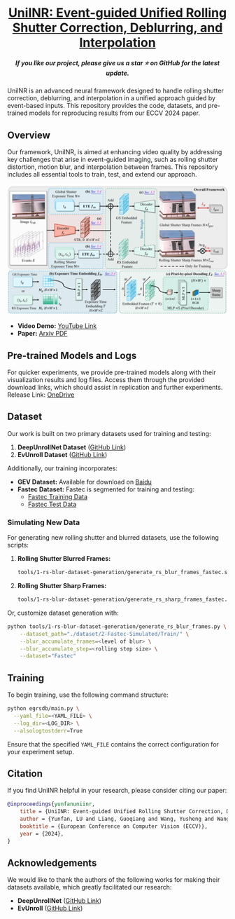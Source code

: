 <h1 align="center"> <a href="https://arxiv.org/abs/2305.15078">UniINR: Event-guided Unified Rolling Shutter Correction, Deblurring, and Interpolation</a></h1>
<h5 align="center"> If you like our project, please give us a star ⭐ on GitHub for the latest update.</h5>
    
UniINR is an advanced neural framework designed to handle rolling shutter correction, deblurring, and interpolation in a unified approach guided by event-based inputs. This repository provides the code, datasets, and pre-trained models for reproducing results from our ECCV 2024 paper.

## Overview

Our framework, UniINR, is aimed at enhancing video quality by addressing key challenges that arise in event-guided imaging, such as rolling shutter distortion, motion blur, and interpolation between frames. This repository includes all essential tools to train, test, and extend our approach.

![UniINR Framework](framework.png)

- **Video Demo:** [YouTube Link](https://www.youtube.com/watch?v=Zfx9jBkSZmg)
- **Paper:** [Arxiv PDF](https://arxiv.org/pdf/2305.15078)

## Pre-trained Models and Logs

For quicker experiments, we provide pre-trained models along with their visualization results and log files. Access them through the provided download links, which should assist in replication and further experiments. Release Link: [OneDrive](https://hkustgz-my.sharepoint.com/:f:/g/personal/ylu066_connect_hkust-gz_edu_cn/EjTW8WAmm1lMuUfboSyD-NMBxhc0zPyzxZK453JK7JmuoA?e=rsh6Cs)

## Dataset

Our work is built on two primary datasets used for training and testing:
1. **DeepUnrollNet Dataset** ([GitHub Link](https://github.com/ethliup/DeepUnrollNet))
2. **EvUnroll Dataset** ([GitHub Link](https://github.com/zxyemo/EvUnroll))

Additionally, our training incorporates:
- **GEV Dataset:** Available for download on [Baidu](https://pan.baidu.com/s/1_tZxJBeLaznrI0UomsPh9A?pwd=evun#list/path=%2F)
- **Fastec Dataset:** Fastec is segmented for training and testing:
    - [Fastec Training Data](https://drive.google.com/open?id=1gJoI7PSv7KEm2qb9-bt6hiyZ3PPlwEpd)
    - [Fastec Test Data](https://drive.google.com/open?id=1Yfu6sOgIa6vJ6VwAedycjLu-_7rx7vZ2)

### Simulating New Data
For generating new rolling shutter and blurred datasets, use the following scripts:

1. **Rolling Shutter Blurred Frames:**
   ```bash
   tools/1-rs-blur-dataset-generation/generate_rs_blur_frames_fastec.sh
   ```
2. **Rolling Shutter Sharp Frames:**
   ```bash
   tools/1-rs-blur-dataset-generation/generate_rs_sharp_frames_fastec.sh
   ```

Or, customize dataset generation with:
```bash
python tools/1-rs-blur-dataset-generation/generate_rs_blur_frames.py \
    --dataset_path="./dataset/2-Fastec-Simulated/Train/" \
    --blur_accumulate_frames=<level of blur> \
    --blur_accumulate_step=<rolling step size> \
    --dataset="Fastec"
```

## Training

To begin training, use the following command structure:
```bash
python egrsdb/main.py \
  --yaml_file=<YAML_FILE> \
  --log_dir=<LOG_DIR> \
  --alsologtostderr=True
```
Ensure that the specified `YAML_FILE` contains the correct configuration for your experiment setup.



## Citation

If you find UniINR helpful in your research, please consider citing our paper:
```bibtex
@inproceedings{yunfanuniinr,
    title = {UniINR: Event-guided Unified Rolling Shutter Correction, Deblurring, and Interpolation},
    author = {Yunfan, LU and Liang, Guoqiang and Wang, Yusheng and Wang, Lin and Xiong, Hui},
    booktitle = {European Conference on Computer Vision (ECCV)},
    year = {2024},
}
```

## Acknowledgements

We would like to thank the authors of the following works for making their datasets available, which greatly facilitated our research:

- **DeepUnrollNet** ([GitHub Link](https://github.com/ethliup/DeepUnrollNet))
- **EvUnroll** ([GitHub Link](https://github.com/zxyemo/EvUnroll))
